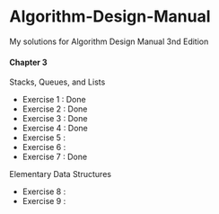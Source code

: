 # Algorithm-Design-Manual
My solutions for Algorithm Design Manual 3nd Edition

#### Chapter 3

Stacks, Queues, and Lists

* Exercise 1 : Done
* Exercise 2 : Done
* Exercise 3 : Done
* Exercise 4 : Done
* Exercise 5 : 
* Exercise 6 : 
* Exercise 7 : Done 

Elementary Data Structures

* Exercise 8 :
* Exercise 9 :

